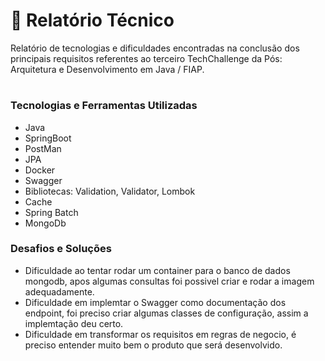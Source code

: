# :page_facing_up: Relatório Técnico

Relatório de tecnologias e dificuldades encontradas na conclusão dos principais requisitos referentes ao terceiro TechChallenge da Pós: Arquitetura e Desenvolvimento em Java / FIAP.
#

### Tecnologias e Ferramentas Utilizadas
* Java
* SpringBoot
* PostMan
* JPA
* Docker
* Swagger
* Bibliotecas: Validation, Validator, Lombok
* Cache
* Spring Batch
* MongoDb

### Desafios e Soluções
* Dificuldade ao tentar rodar um container para o banco de dados mongodb, apos algumas consultas foi possivel criar e rodar a imagem adequadamente.
* Dificuldade em implemtar o Swagger como documentação dos endpoint, foi preciso criar algumas classes de configuração, assim a implemtação deu certo.
* Dificuldade em transformar os requisitos em regras de negocio, é preciso entender muito bem o produto que será desenvolvido.
